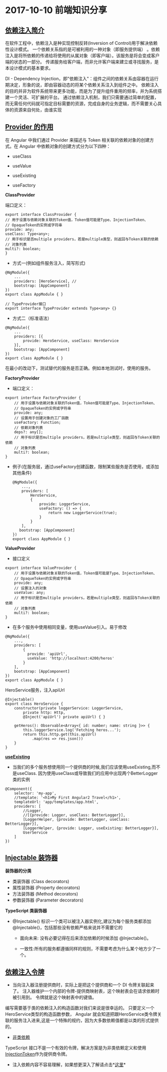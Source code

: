 # 2017-10-10 前端知识分享

## [依赖注入简介](https://segmentfault.com/a/1190000009612113)

<p>  在软件工程中，依赖注入是种实现控制反转(Inversion of Control)用于解决依赖性设计模式。
一个依赖关系指的是可被利用的一种对象（即服务提供端） 。依赖注入是将所依赖的传递给将使用的从属对象（即客户端）。该服务是将会变成客户端的状态的一部分。
传递服务给客户端，而非允许客户端来建立或寻找服务，是本设计模式的基本要求。 </p>

<p>  DI - Dependency Injection，即"依赖注入"：组件之间的依赖关系由容器在运行期决定，形象的说，即由容器动态的将某个依赖关系注入到组件之中。
依赖注入的目的并非为软件系统带来更多功能，而是为了提升组件重用的频率，并为系统搭建一个灵活、可扩展的平台。
通过依赖注入机制，我们只需要通过简单的配置，而无需任何代码就可指定目标需要的资源，完成自身的业务逻辑，而不需要关心具体的资源来自何处，由谁实现
</p>

## [Provider 的作用](https://segmentfault.com/a/1190000009632566)

在 Angular 中我们通过 Provider 来描述与 Token 相关联的依赖对象的创建方式。在 Angular 中依赖对象的创建方式分为以下四种：

 - useClass

 - useValue

 - useExisting

 - useFactory

 **ClassProvider**

端口定义：

```
export interface ClassProvider {
// 用于设置与依赖对象关联的Token值，Token值可能是Type、InjectionToken、
// OpaqueToken的实例或字符串
provide: any;
useClass: Type<any>;
// 用于标识是否multiple providers，若是multiple类型，则返回与Token关联的依赖
// 对象列表
multi?: boolean;
}
```

- 方式一(例如组件服务注入，简写形式)

```
@NgModule({
    ...
    providers: [HeroService], //
    bootstrap: [AppComponent]
})
export class AppModule { }

// TypeProvider接口
export interface TypeProvider extends Type<any> {}
```

-  方式二（标准语法）

```
@NgModule({
    ...
    providers: [{
        provide: HeroService, useClass: HeroService
    }],
    bootstrap: [AppComponent]
})
export class AppModule { }
```

在最小的改动下，测试替代的服务是否正确。例如本地测试时，使用的服务。

 **FactoryProvider**  

- 端口定义：

```
export interface FactoryProvider {
    // 用于设置与依赖对象关联的Token值，Token值可能是Type、InjectionToken、
    // OpaqueToken的实例或字符串
    provide: any;
    // 设置用于创建对象的工厂函数
    useFactory: Function;
    // 依赖对象列表
    deps?: any[];
    // 用于标识是否multiple providers，若是multiple类型，则返回与Token关联的依赖
    // 对象列表
    multi?: boolean;
}
```

-  例子(在服务层，通过useFactory创建函数，限制某些服务是否使用，或添加其他条件)

    ```
    @NgModule({
        ...,
        providers: [
            HeroService,
            {
                provide: LoggerService,
                useFactory: () => {
                    return new LoggerService(true);
                }
            }
        ],
       bootstrap: [AppComponent]
    })
    export class AppModule { }
    ```

 **ValueProvider**  

- 接口定义

```
export interface ValueProvider {
    // 用于设置与依赖对象关联的Token值，Token值可能是Type、InjectionToken、
    // OpaqueToken的实例或字符串
    provide: any;
    // 设置注入的对象
    useValue: any;
    // 用于标识是否multiple providers，若是multiple类型，则返回与Token关联的依赖
    // 对象列表
    multi?: boolean;
}
```

- 在多个服务中使用相同变量，使用useValue引入。易于修改

```
@NgModule({
    ...,
    providers: [
        {
          provide: 'apiUrl',
          useValue: 'http://localhost:4200/heros'
        }
    ],
    bootstrap: [AppComponent]
})
export class AppModule { }

```

HeroService服务，注入apiUrl

```
@Injectable()
export class HeroService {
    constructor(private loggerService: LoggerService,
        private http: Http,
        @Inject('apiUrl') private apiUrl) { }

    getHeros(): Observable<Array<{ id: number; name: string }>> {
        this.loggerService.log('Fetching heros...');
        return this.http.get(this.apiUrl)
            .map(res => res.json())
    }
}
```

 **[useExisting](https://segmentfault.com/a/1190000006672079)**  

- 当我们的多个服务想使用同一个提供商的时候,我们应该使用useExisting,而不是useClass.
因为使用useClass或导致我们的应用中出现两个BetterLogger类的实例

```
@Component({
    selector: 'my-app',
    //template: '<h1>My First Angular2 Travel</h1>',
    templateUrl: 'app/templates/app.html',
    providers: [
        //Logger,
        //[{provide: Logger, useClass: BetterLogger}],
        [LoggerHelper, {provide: BetterLogger, useClass: BetterLogger}],
        [LoggerHelper, {provide: Logger, useExisting: BetterLogger}],
        UserService
    ]
})
```

## [Injectable 装饰器](https://angular.cn/guide/dependency-injection#为什么要用-injectable)  

 **装饰器的分类**

 * 类装饰器 (Class decorators)
 * 属性装饰器 (Property decorators)
 * 方法装饰器 (Method decorators)
 * 参数装饰器 (Parameter decorators)

 **TypeScript 类装饰器**

  * @Injectable() 标识一个类可以被注入器实例化,建议为每个服务类都添加@Injectable()，包括那些没有依赖严格来说并不需要它的

    - 面向未来: 没有必要记得在后来添加依赖的时候添加 @Injectable()。

    - 一致性:所有的服务都遵循同样的规则，不需要考虑为什么某个地方少了一个。

## [依赖注入令牌](https://angular.cn/guide/dependency-injection#依赖注入令牌)

 * <p>  当向注入器注册提供商时，实际上是把这个提供商和一个 DI 令牌关联起来了。 注入器维护一个内部的令牌-提供商映射表，这个映射表会在请求依赖时被引用到。 令牌就是这个映射表中的键值。

编写需要基于类的依赖注入的构造函数对我们来说是很幸运的。 只要定义一个HeroService类型的构造函数参数， Angular 就会知道把跟HeroService类令牌关联的服务注入进来,这是一个特殊的规约，因为大多数依赖值都是以类的形式提供的。</p>    

 * [非类依赖](https://angular.cn/guide/dependency-injection#非类依赖)

TypeScript 接口不是一个有效的令牌，解决方案是为非类依赖定义和使用 [InjectionToken](https://angular.cn/guide/dependency-injection#injectiontoken-值)作为提供商令牌。

* 注入依赖内容不容易理解，如果想更深入了解请点击*[这里](https://angular.cn/guide/dependency-injection)*

